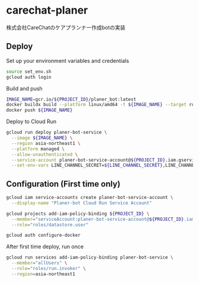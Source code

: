 # carechat-planer

株式会社CareChatのケアプランナー作成botの実装

## Deploy

Set up your environment variables and credentials

```sh
source set_env.sh
gcloud auth login
```

Build and push

```sh
IMAGE_NAME=gcr.io/${PROJECT_ID}/planer_bot:latest
docker buildx build --platform linux/amd64 -t ${IMAGE_NAME} --target runner .
docker push ${IMAGE_NAME}
```

Deploy to Cloud Run

```sh
gcloud run deploy planer-bot-service \
  --image ${IMAGE_NAME} \
  --region asia-northeast1 \
  --platform managed \
  --allow-unauthenticated \
  --service-account planer-bot-service-account@${PROJECT_ID}.iam.gserviceaccount.com \
  --set-env-vars LINE_CHANNEL_SECRET=${LINE_CHANNEL_SECRET},LINE_CHANNEL_ACCESS_TOKEN=${LINE_CHANNEL_ACCESS_TOKEN},OPENAI_API_KEY=${OPENAI_API_KEY},BASIC_AUTH_PASSWORD=${BASIC_AUTH_PASSWORD}
```

## Configuration (First time only)

```sh
gcloud iam service-accounts create planer-bot-service-account \
  --display-name "Planer-bot Cloud Run Service Account"
```

```sh
gcloud projects add-iam-policy-binding ${PROJECT_ID} \
  --member="serviceAccount:planer-bot-service-account@${PROJECT_ID}.iam.gserviceaccount.com" \
  --role="roles/datastore.user"
```

```sh
gcloud auth configure-docker
```


After first time deploy, run once

```sh
gcloud run services add-iam-policy-binding planer-bot-service \
  --member="allUsers" \
  --role="roles/run.invoker" \
  --region=asia-northeast1
```
